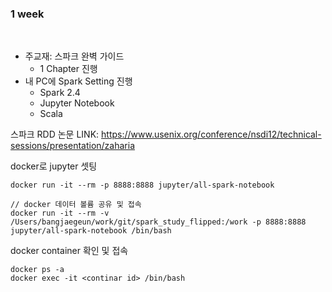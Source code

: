 ###  1 week

<br>

- 주교재: 스파크 완벽 가이드
  - 1 Chapter 진행
- 내 PC에 Spark Setting 진행
  - Spark 2.4
  - Jupyter Notebook
  - Scala 


스파크 RDD 논문 LINK: https://www.usenix.org/conference/nsdi12/technical-sessions/presentation/zaharia

docker로 jupyter 셋팅
```
docker run -it --rm -p 8888:8888 jupyter/all-spark-notebook

// docker 데이터 볼륨 공유 및 접속
docker run -it --rm -v /Users/bangjaegeun/work/git/spark_study_flipped:/work -p 8888:8888 jupyter/all-spark-notebook /bin/bash
```

docker container 확인 및 접속
```
docker ps -a
docker exec -it <continar id> /bin/bash
```
